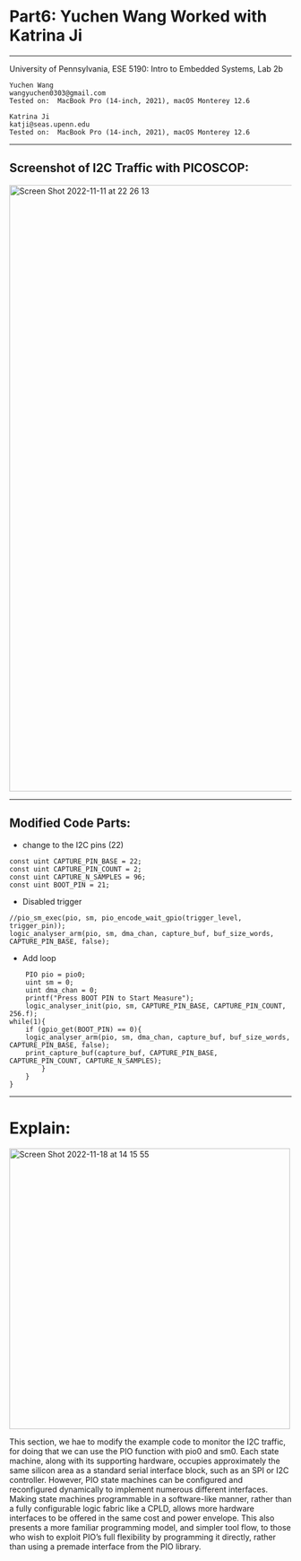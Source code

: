 # Part6: Yuchen Wang Worked with Katrina Ji

---
University of Pennsylvania, ESE 5190: Intro to Embedded Systems, Lab 2b

    Yuchen Wang
    wangyuchen0303@gmail.com
    Tested on:  MacBook Pro (14-inch, 2021), macOS Monterey 12.6
    
    Katrina Ji
    katji@seas.upenn.edu
    Tested on:  MacBook Pro (14-inch, 2021), macOS Monterey 12.6
---

## Screenshot of I2C Traffic with PICOSCOP:

<img width="1082" alt="Screen Shot 2022-11-11 at 22 26 13" src="https://user-images.githubusercontent.com/105755054/201454238-e920eb79-c6d7-41d2-92c3-8fb67922b359.png">

---

## Modified Code Parts:

- change to the I2C pins (22)

```
const uint CAPTURE_PIN_BASE = 22;
const uint CAPTURE_PIN_COUNT = 2;
const uint CAPTURE_N_SAMPLES = 96;
const uint BOOT_PIN = 21;

```

- Disabled trigger

```
//pio_sm_exec(pio, sm, pio_encode_wait_gpio(trigger_level, trigger_pin));
logic_analyser_arm(pio, sm, dma_chan, capture_buf, buf_size_words, CAPTURE_PIN_BASE, false);
```

- Add loop
```
    PIO pio = pio0;
    uint sm = 0;
    uint dma_chan = 0;
    printf("Press BOOT PIN to Start Measure");
    logic_analyser_init(pio, sm, CAPTURE_PIN_BASE, CAPTURE_PIN_COUNT, 256.f);
while(1){
    if (gpio_get(BOOT_PIN) == 0){
    logic_analyser_arm(pio, sm, dma_chan, capture_buf, buf_size_words, CAPTURE_PIN_BASE, false);
    print_capture_buf(capture_buf, CAPTURE_PIN_BASE, CAPTURE_PIN_COUNT, CAPTURE_N_SAMPLES);
        }
    }
}
```
---

# Explain:

<img width="501" alt="Screen Shot 2022-11-18 at 14 15 55" src="https://user-images.githubusercontent.com/105755054/202784746-fb92f981-fe74-4799-99be-c2db7d1d2b91.png">

This section, we hae to modify the example code to monitor the I2C traffic, for doing that we can use the PIO function with pio0 and sm0. Each state machine, along with its supporting hardware, occupies approximately the same silicon area as a standard serial interface block, such as an SPI or I2C controller. However, PIO state machines can be configured and reconfigured dynamically to implement numerous different interfaces. Making state machines programmable in a software-like manner, rather than a fully configurable logic fabric like a CPLD, allows more hardware interfaces to be offered in the same cost and power envelope. This also presents a more familiar programming model, and simpler tool flow, to those who wish to exploit PIO’s full flexibility by programming it directly, rather than using a premade interface from the PIO library.
